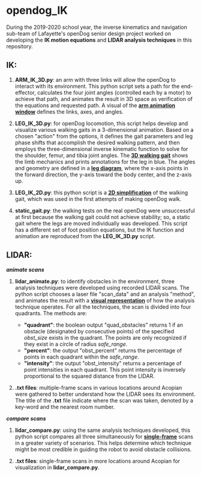 # opendog_IK
During the 2019-2020 school year, the inverse kinematics and navigation sub-team of Lafayette's openDog senior design project worked on developing the **IK motion equations** and **LIDAR analysis techniques** in this repository.

## IK:

1. **ARM_IK_3D.py**: an arm with three links will allow the openDog to interact with its environment.  This python script sets a path for the end-effector, calculates the four joint angles (controlled each by a motor) to achieve that path, and animates the result in 3D space as verification of the equations and requested path.  A visual of the [**arm animation window**](https://github.com/fainorr/opendog_IK/tree/master/images/arm_3d.pdf) defines the links, axes, and angles.

2. **LEG_IK_3D.py**: for openDog locomotion, this script helps develop and visualize various walking gaits in a 3-dimensional animation.  Based on a chosen "action" from the options, it defines the gait parameters and leg phase shifts that accomplish the desired walking pattern, and then employs the three-dimensional inverse kinematic function to solve for the shoulder, femur, and tibia joint angles.  The [**3D walking gait**](https://github.com/fainorr/opendog_IK/tree/master/images/walk_3d.pdf) shows the limb mechanics and prints annotations for the leg in blue.  The angles and geometry are defined in a [**leg diagram**](https://github.com/fainorr/opendog_IK/tree/master/images/leg_model.pdf), where the x-axis points in the forward direction, the y-axis toward the body center, and the z-axis up.

3. **LEG_IK_2D.py**: this python script is a [**2D simplification**](https://github.com/fainorr/opendog_IK/tree/master/images/walk_2d.pdf) of the walking gait, which was used in the first attempts of making openDog walk.

4. **static_gait.py**: the walking tests on the real openDog were unsuccessful at first because the walking gait could not achieve stability; so, a static gait where the legs are moved individually was developed.  This script has a different set of foot position equations, but the IK function and animation are reproduced from the **LEG_IK_3D.py** script.


## LIDAR:

**_animate scans_**

1. **lidar_animate.py**: to identify obstacles in the environment, three analysis techniques were developed using recorded LIDAR scans.  The python script chooses a laser file "scan_data" and an analysis "method", and animates the result with a [**visual representation**](https://github.com/fainorr/opendog_IK/tree/master/images/lidar_ani.pdf) of how the analysis technique operates.  For all the techniques, the scan is divided into four quadrants.  The methods are:
    - **"quadrant"**: the boolean output "quad_obstacles" returns 1 if an obstacle (designated by consecutive points) of the specified _obst_size_ exists in the quadrant. The points are only recognized if they exist in a circle of radius _safe_range_.
    - **"percent"**: the output "obst_percent" returns the percentage of points in each quadrant within the _safe_range_.
    - **"intensity"**: the output "obst_intensity" returns a percentage of point intensities in each quadrant.  This point intensity is inversely proportional to the squared distance from the LIDAR.

2. **.txt files**: multiple-frame scans in various locations around Acopian were gathered to better understand how the LIDAR sees its environment.  The title of the **.txt** file indicate where the scan was taken, denoted by a key-word and the nearest room number.


**_compare scans_**

1. **lidar_compare.py**: using the same analysis techniques developed, this python script compares all three simultaneously for [**single-frame**](https://github.com/fainorr/opendog_IK/tree/master/images/lidar_all.pdf) scans in a greater variety of scenarios.  This helps determine which technique might be most credible in guiding the robot to avoid obstacle collisions.

2. **.txt files**: single-frame scans in more locations around Acopian for visualization in **lidar_compare.py**.
